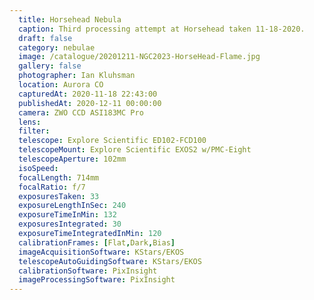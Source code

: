 ```yaml
---
  title: Horsehead Nebula
  caption: Third processing attempt at Horsehead taken 11-18-2020.
  draft: false
  category: nebulae
  image: /catalogue/20201211-NGC2023-HorseHead-Flame.jpg
  gallery: false
  photographer: Ian Kluhsman
  location: Aurora CO
  capturedAt: 2020-11-18 22:43:00
  publishedAt: 2020-12-11 00:00:00
  camera: ZWO CCD ASI183MC Pro
  lens: 
  filter: 
  telescope: Explore Scientific ED102-FCD100
  telescopeMount: Explore Scientific EXOS2 w/PMC-Eight
  telescopeAperture: 102mm
  isoSpeed: 
  focalLength: 714mm
  focalRatio: f/7
  exposuresTaken: 33
  exposureLengthInSec: 240
  exposureTimeInMin: 132
  exposuresIntegrated: 30
  exposureTimeIntegratedInMin: 120
  calibrationFrames: [Flat,Dark,Bias]
  imageAcquisitionSoftware: KStars/EKOS
  telescopeAutoGuidingSoftware: KStars/EKOS
  calibrationSoftware: PixInsight
  imageProcessingSoftware: PixInsight
---
```

